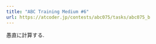 ```yaml
---
title: "ABC Training Medium #6"
url: https://atcoder.jp/contests/abc075/tasks/abc075_b
---
```

愚直に計算する.
